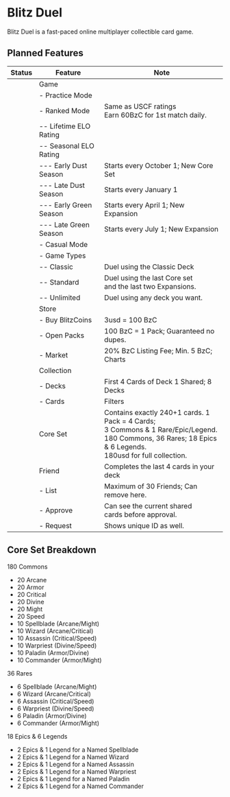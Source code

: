 # Blitz Duel

Blitz Duel is a fast-paced online multiplayer collectible card game.

## Planned Features

| Status | Feature | Note |
|--------|---------|------|
| | Game | |
| | - Practice Mode | |
| | - Ranked Mode | Same as USCF ratings<br/>Earn 60BzC for 1st match daily. |
| | -- Lifetime ELO Rating | |
| | -- Seasonal ELO Rating | |
| | --- Early Dust Season | Starts every October 1; New Core Set |
| | --- Late Dust Season | Starts every January 1 |
| | --- Early Green Season | Starts every April 1; New Expansion |
| | --- Late Green Season | Starts every July 1; New Expansion |
| | - Casual Mode | |
| | - Game Types | |
| | -- Classic | Duel using the Classic Deck |
| | -- Standard | Duel using the last Core set<br/>and the last two Expansions. |
| | -- Unlimited | Duel using any deck you want. |
| | Store | |
| | - Buy BlitzCoins | 3usd = 100 BzC |
| | - Open Packs | 100 BzC = 1 Pack; Guaranteed no dupes. |
| | - Market | 20% BzC Listing Fee; Min. 5 BzC; Charts |
| | Collection | |
| | - Decks | First 4 Cards of Deck 1 Shared; 8 Decks |
| | - Cards | Filters |
| | Core Set | Contains exactly 240+1 cards. 1 Pack = 4 Cards;<br/>3 Commons & 1 Rare/Epic/Legend.<br/>180 Commons, 36 Rares; 18 Epics & 6 Legends.<br/>180usd for full collection. |
| | Friend | Completes the last 4 cards in your deck |
| | - List | Maximum of 30 Friends; Can remove here. |
| | - Approve | Can see the current shared<br/>cards before approval. |
| | - Request | Shows unique ID as well. |

## Core Set Breakdown

180 Commons
- 20 Arcane
- 20 Armor
- 20 Critical
- 20 Divine
- 20 Might
- 20 Speed
- 10 Spellblade (Arcane/Might)
- 10 Wizard (Arcane/Critical)
- 10 Assassin (Critical/Speed)
- 10 Warpriest (Divine/Speed)
- 10 Paladin (Armor/Divine)
- 10 Commander (Armor/Might)

36 Rares
- 6 Spellblade (Arcane/Might)
- 6 Wizard (Arcane/Critical)
- 6 Assassin (Critical/Speed)
- 6 Warpriest (Divine/Speed)
- 6 Paladin (Armor/Divine)
- 6 Commander (Armor/Might)

18 Epics & 6 Legends
- 2 Epics & 1 Legend for a Named Spellblade
- 2 Epics & 1 Legend for a Named Wizard
- 2 Epics & 1 Legend for a Named Assassin
- 2 Epics & 1 Legend for a Named Warpriest
- 2 Epics & 1 Legend for a Named Paladin
- 2 Epics & 1 Legend for a Named Commander
